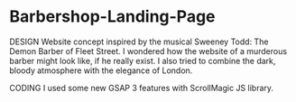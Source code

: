 # Barbershop-Landing-Page

DESIGN
Website concept inspired by the musical Sweeney Todd: The Demon Barber of Fleet Street.
I wondered how the website of a murderous barber might look like, if he really exist.
I also tried to combine the dark, bloody atmosphere with the elegance of London.

CODING
I used some new GSAP 3 features with ScrollMagic JS library.
